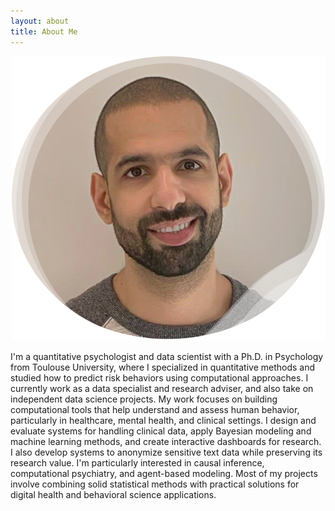 ```yaml
---
layout: about
title: About Me
---
```

<center>
    <div class="photoset-grid-custom" data-layout="213">
     <img src="/images/kamranAfzali2.png" />
    </div>
</center>


<p>
I'm a quantitative psychologist and data scientist with a Ph.D. in Psychology from Toulouse University, where I specialized in quantitative methods and studied how to predict risk behaviors using computational approaches. I currently work as a data specialist and research adviser, and also take on independent data science projects.
My work focuses on building computational tools that help understand and assess human behavior, particularly in healthcare, mental health, and clinical settings. I design and evaluate systems for handling clinical data, apply Bayesian modeling and machine learning methods, and create interactive dashboards for research. I also develop systems to anonymize sensitive text data while preserving its research value.
I'm particularly interested in causal inference, computational psychiatry, and agent-based modeling. Most of my projects involve combining solid statistical methods with practical solutions for digital health and behavioral science applications.
  <br><br><br>
</p>

